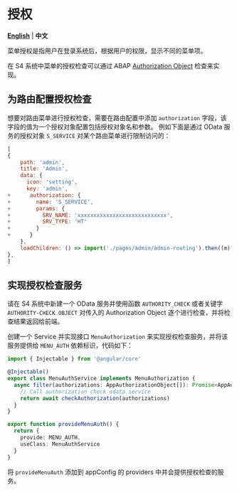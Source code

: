 # 授权

[**English**](../../s4/Authorization.md) | **中文**

菜单授权是指用户在登录系统后，根据用户的权限，显示不同的菜单项。

在 S4 系统中菜单的授权检查可以通过 ABAP [Authorization Object](https://help.sap.com/doc/abapdocu_750_index_htm/7.50/en-US/abapauthority-check.htm) 检查来实现。

## 为路由配置授权检查

想要对路由菜单进行授权检查，需要在路由配置中添加 `authorization` 字段，该字段的值为一个授权对象配置包括授权对象名和参数。
例如下面是通过 OData 服务的授权对象 `S_SERVICE` 对某个路由菜单进行限制访问的：

```javascript routing.ts
[
{
    path: 'admin',
    title: 'Admin',
    data: {
      icon: 'setting',
      key: 'admin',
+      authorization: {
+        name: 'S_SERVICE',
+        params: {
+          SRV_NAME: 'xxxxxxxxxxxxxxxxxxxxxxxxxxxx',
+          SRV_TYPE: 'HT'
+        }
+      }
    },
    loadChildren: () => import('./pages/admin/admin-routing').then((m) => m.default)
},
]
```

## 实现授权检查服务

请在 S4 系统中新建一个 OData 服务并使用函数 `AUTHORITY_CHECK` 或者关键字 `AUTHORITY-CHECK OBJECT` 对传入的 Authorization Object 逐个进行检查，并将检查结果返回给前端。

创建一个 Service 并实现接口 `MenuAuthorization` 来实现授权检查服务，并将该服务提供给 `MENU_AUTH` 依赖标识，代码如下：

```typescript
import { Injectable } from '@angular/core'

@Injectable()
export class MenuAuthService implements MenuAuthorization {
  async filter(authorizations: AppAuthorizationObject[]): Promise<AppAuthorizationObject[]> {
    // Call authorization check odata service
    return await checkAuthorization(authorizations)
  }
}

export function provideMenuAuth() {
  return {
    provide: MENU_AUTH,
    useClass: MenuAuthService
  }
}
```

将 `provideMenuAuth` 添加到 appConfig 的 providers 中并会提供授权检查的服务。
